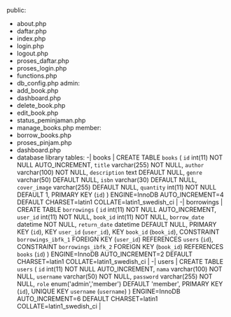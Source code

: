 public:
- about.php
- daftar.php
- index.php
- login.php
- logout.php
- proses_daftar.php
- proses_login.php
- functions.php
- db_config.php
admin:
- add_book.php
- dashboard.php
- delete_book.php
- edit_book.php
- status_peminjaman.php
- manage_books.php
member:
- borrow_books.php
- proses_pinjam.php
- dashboard.php
- database library tables:
-| books | CREATE TABLE `books` (
  `id` int(11) NOT NULL AUTO_INCREMENT,
  `title` varchar(255) NOT NULL,
  `author` varchar(100) NOT NULL,
  `description` text DEFAULT NULL,
  `genre` varchar(50) DEFAULT NULL,
  `isbn` varchar(30) DEFAULT NULL,
  `cover_image` varchar(255) DEFAULT NULL,
  `quantity` int(11) NOT NULL DEFAULT 1,
  PRIMARY KEY (`id`)
) ENGINE=InnoDB AUTO_INCREMENT=4 DEFAULT CHARSET=latin1 COLLATE=latin1_swedish_ci |
-| borrowings | CREATE TABLE `borrowings` (
  `id` int(11) NOT NULL AUTO_INCREMENT,
  `user_id` int(11) NOT NULL,
  `book_id` int(11) NOT NULL,
  `borrow_date` datetime NOT NULL,
  `return_date` datetime DEFAULT NULL,
  PRIMARY KEY (`id`),
  KEY `user_id` (`user_id`),
  KEY `book_id` (`book_id`),
  CONSTRAINT `borrowings_ibfk_1` FOREIGN KEY (`user_id`) REFERENCES `users` (`id`),
  CONSTRAINT `borrowings_ibfk_2` FOREIGN KEY (`book_id`) REFERENCES `books` (`id`)
) ENGINE=InnoDB AUTO_INCREMENT=2 DEFAULT CHARSET=latin1 COLLATE=latin1_swedish_ci |
-| users | CREATE TABLE `users` (
  `id` int(11) NOT NULL AUTO_INCREMENT,
  `nama` varchar(100) NOT NULL,
  `username` varchar(50) NOT NULL,
  `password` varchar(255) NOT NULL,
  `role` enum('admin','member') DEFAULT 'member',
  PRIMARY KEY (`id`),
  UNIQUE KEY `username` (`username`)
) ENGINE=InnoDB AUTO_INCREMENT=6 DEFAULT CHARSET=latin1 COLLATE=latin1_swedish_ci |
